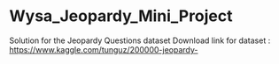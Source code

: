 # Wysa_Jeopardy_Mini_Project
Solution for the Jeopardy Questions dataset
Download link for dataset :
https://www.kaggle.com/tunguz/200000-jeopardy-
